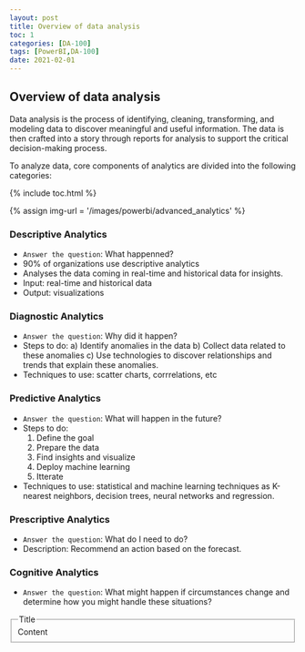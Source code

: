 ```yaml
---
layout: post
title: Overview of data analysis
toc: 1
categories: [DA-100]
tags: [PowerBI,DA-100]
date: 2021-02-01
---
```


## Overview of data analysis

Data analysis is the process of identifying, cleaning, transforming, and modeling data to discover meaningful and useful information. The data is then crafted into a story through reports for analysis to support the critical decision-making process.

To analyze data, core components of analytics are divided into the following categories:

{% include toc.html %}

{% assign img-url = '/images/powerbi/advanced_analytics' %}

### Descriptive Analytics
- `Answer the question`: What happenned?
- 90% of organizations use descriptive analytics
- Analyses the data coming in real-time and historical data for insights.
- Input: real-time and historical data
- Output: visualizations

### Diagnostic Analytics
- `Answer the question`: Why did it happen?
- Steps to do:
a) Identify anomalies in the data
b) Collect data related to these anomalies
c) Use technologies to discover relationships and trends that explain these anomalies.
- Techniques to use: scatter charts, corrrelations, etc


### Predictive Analytics
- `Answer the question`: What will happen in the future?
- Steps to do:
  1. Define the goal
  2. Prepare the data
  3. Find insights and visualize
  4. Deploy machine learning 
  5. Itterate
- Techniques to use: statistical and machine learning techniques as K-nearest neighbors, decision trees, neural networks and regression.

### Prescriptive Analytics
- `Answer the question`: What do I need to do?
- Description: Recommend an action based on the forecast.

### Cognitive Analytics
- `Answer the question`: What might happen if circumstances change and determine how you might handle these situations?

<fieldset class="field-set" markdown="1">
<legend class="leg-title">Title</legend>
Content
</fieldset>
